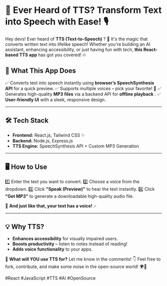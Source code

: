
# 🚀 Ever Heard of TTS? Transform Text into Speech with Ease! 🎙️

Hey devs! Ever heard of  **TTS (Text-to-Speech)** ? 🤔 It's the magic that converts written text into lifelike speech! Whether you're building an AI assistant, enhancing accessibility, or just having fun with tech, **this React-based TTS app** has got you covered! 🔥

## 🎯 What This App Does

✅ Converts text into speech instantly using **browser’s SpeechSynthesis API** for a quick preview.
✅ Supports multiple voices – pick your favorite! 🎤
✅ Generates high-quality **MP3 files** via a backend API for  **offline playback** .
✅ **User-friendly UI** with a sleek, responsive design.

---

## 🛠️ Tech Stack

* **Frontend:** React.js, Tailwind CSS ✨
* **Backend:** Node.js, Express.js
* **TTS Engine:** SpeechSynthesis API + Custom MP3 Generation

---

## 🖥️ How to Use

1️⃣ Enter the text you want to convert.
2️⃣ Choose a voice from the dropdown.
3️⃣ Click **"Speak (Preview)"** to hear the text instantly.
4️⃣ Click **"Get MP3"** to generate a downloadable high-quality audio file.

🚀 **And just like that, your text has a voice!** 🎶

---

## 💡 Why TTS?

* **Enhances accessibility** for visually impaired users.
* **Boosts productivity** – listen to notes instead of reading!
* **Adds voice functionality** to your apps.

💬 **What will YOU use TTS for?** Let me know in the comments! 👇
Feel free to fork, contribute, and make some noise in the open-source world! 🌍🚀

#React #JavaScript #TTS #AI #OpenSource
